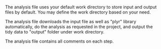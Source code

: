 The analysis file uses your default work directory to store input and output files by default. You may define the work directory based on your need.

The analysis file downloads the input file as well as "plyr" library automatically, do the analysis as requested in the project, and output the tidy data to "output" folder under work directory.

The analysis file contains all comments on each step.
